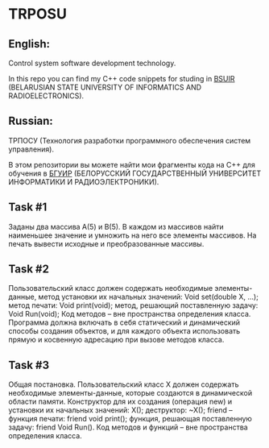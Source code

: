 TRPOSU
======

## English:

Control system software development technology.

In this repo you can find my C++ code snippets for studing in [BSUIR](https://www.bsuir.by/en/) (BELARUSIAN STATE UNIVERSITY OF INFORMATICS AND RADIOELECTRONICS). 




## Russian:

ТРПОСУ (Технология разработки программного обеспечения систем управления). 

В этом репозитории вы можете найти мои фрагменты кода на C++ для обучения в [БГУИР](https://www.bsuir.by/en/) (БЕЛОРУССКИЙ ГОСУДАРСТВЕННЫЙ УНИВЕРСИТЕТ ИНФОРМАТИКИ И РАДИОЭЛЕКТРОНИКИ).



## Task #1
Заданы два массива А(5) и В(5). В каждом из массивов найти наименьшее значение и умножить на него все элементы массивов. На печать вывести исходные и преобразованные массивы.



## Task #2
Пользовательский класс должен содержать необходимые элементы-данные, метод установки их начальных значений:
    Void set(double X, …);
    метод печати:
    Void print(void);
    метод, решающий поставленную задачу:
    Void Run(void);
Код методов – вне пространства определения класса.
Программа должна включать в себя статический и динамический способы создания объектов, и для каждого объекта
использовать прямую и косвенную адресацию при вызове методов класса.

## Task #3
Общая постановка. Пользовательский класс Х должен содержать необходимые элементы-данные, которые создаются в
динамической области памяти.
Конструктор для их создания (операция new) и установки их начальных значений: Х();
деструктор: ~Х();
friend – функция печати: friend void print();
функция, решающая поставленную задачу: friend Void Run().
Код методов и функций – вне пространства определения класса.
